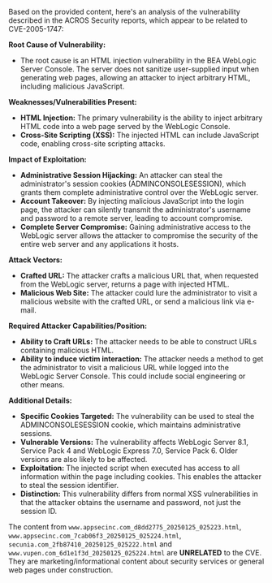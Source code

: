 Based on the provided content, here's an analysis of the vulnerability described in the ACROS Security reports, which appear to be related to CVE-2005-1747:

**Root Cause of Vulnerability:**

*   The root cause is an HTML injection vulnerability in the BEA WebLogic Server Console. The server does not sanitize user-supplied input when generating web pages, allowing an attacker to inject arbitrary HTML, including malicious JavaScript.

**Weaknesses/Vulnerabilities Present:**

*   **HTML Injection:** The primary vulnerability is the ability to inject arbitrary HTML code into a web page served by the WebLogic Console.
*   **Cross-Site Scripting (XSS):** The injected HTML can include JavaScript code, enabling cross-site scripting attacks.

**Impact of Exploitation:**

*   **Administrative Session Hijacking:** An attacker can steal the administrator's session cookies (ADMINCONSOLESESSION), which grants them complete administrative control over the WebLogic server.
*   **Account Takeover:** By injecting malicious JavaScript into the login page, the attacker can silently transmit the administrator's username and password to a remote server, leading to account compromise.
*   **Complete Server Compromise:**  Gaining administrative access to the WebLogic server allows the attacker to compromise the security of the entire web server and any applications it hosts.

**Attack Vectors:**

*   **Crafted URL:** The attacker crafts a malicious URL that, when requested from the WebLogic server, returns a page with injected HTML.
*  **Malicious Web Site:** The attacker could lure the administrator to visit a malicious website with the crafted URL, or send a malicious link via e-mail.

**Required Attacker Capabilities/Position:**

*   **Ability to Craft URLs:** The attacker needs to be able to construct URLs containing malicious HTML.
*   **Ability to induce victim interaction:** The attacker needs a method to get the administrator to visit a malicious URL while logged into the WebLogic Server Console. This could include social engineering or other means.

**Additional Details:**

*   **Specific Cookies Targeted:** The vulnerability can be used to steal the ADMINCONSOLESESSION cookie, which maintains administrative sessions.
*   **Vulnerable Versions:** The vulnerability affects WebLogic Server 8.1, Service Pack 4 and WebLogic Express 7.0, Service Pack 6. Older versions are also likely to be affected.
*  **Exploitation:** The injected script when executed has access to all information within the page including cookies. This enables the attacker to steal the session identifier.
*  **Distinction:** This vulnerability differs from normal XSS vulnerabilities in that the attacker obtains the username and password, not just the session ID.

The content from `www.appsecinc.com_d8dd2775_20250125_025223.html`, `www.appsecinc.com_7cab06f3_20250125_025224.html`, `secunia.com_2fb87410_20250125_025222.html` and `www.vupen.com_6d1e1f3d_20250125_025224.html` are **UNRELATED** to the CVE. They are marketing/informational content about security services or general web pages under construction.